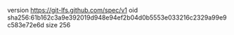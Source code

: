 version https://git-lfs.github.com/spec/v1
oid sha256:61b162c3a9e392019d948e94ef2b04d0b5553e033216c2329a99e9c583e72e6d
size 256

